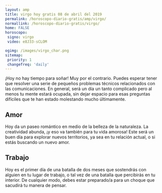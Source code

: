 ```yaml
---
layout: amp
title: virgo hoy gratis 08 de abril del 2019 
permalink: /horoscopo-diario-gratis/amp/virgo/
normallink: /horoscopo-diario-gratis/virgo/
home: FALSE
horoscopo:
 signo: virgo
 video: e8J33-sCLOM

ogimg: /images/virgo_char.png
sitemap:
 priority: 1
 changefreq: 'daily'
---
```



¡Hoy no hay tiempo para soñar! Muy por el contrario. Puedes esperar tener que resolver una serie de pequeños problemas técnicos relacionados con las comunicaciones. En general, será un día un tanto complicado pero al menos tu mente estará ocupada, sin dejar espacio para esas preguntas difíciles que te han estado molestando mucho últimamente.

## Amor

Hoy da un paseo romántico en medio de la belleza de la naturaleza. La creatividad abunda, ¡y eso va también para tu vida amorosa! Este será un buen día para explorar nuevos territorios, ya sea en tu relación actual, o si estás buscando un nuevo amor.

## Trabajo

Hoy es el primer día de una batalla de dos meses que sostendrás con alguien en tu lugar de trabajo, o tal vez de una batalla que percibirás en tu interior. De cualquier modo, debes estar preparado/a para un choque que sacudirá tu manera de pensar.